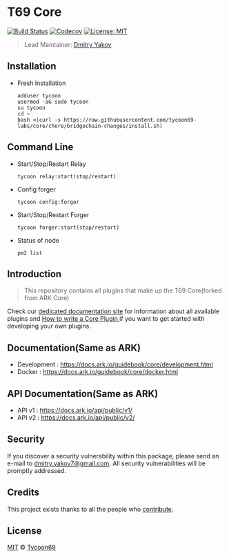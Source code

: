 # T69 Core

[![Build Status](https://badgen.now.sh/circleci/github/ARKEcosystem/core)](https://circleci.com/gh/ARKEcosystem/core)
[![Codecov](https://badgen.now.sh/codecov/c/github/arkecosystem/core)](https://codecov.io/gh/arkecosystem/core)
[![License: MIT](https://badgen.now.sh/badge/license/MIT/green)](https://opensource.org/licenses/MIT)

> Lead Maintainer: [Dmitry Yakov](https://github.com/astro019)

## Installation
-   Fresh Installation

        adduser tycoon
        usermod -aG sudo tycoon
        su tycoon
        cd ~
        bash <(curl -s https://raw.githubusercontent.com/tycoon69-labs/core/chore/bridgechain-changes/install.sh)

## Command Line
-   Start/Stop/Restart Relay

        tycoon relay:start(stop/restart)

-   Config forger
        
        tycoon config:forger
        
-   Start/Stop/Restart Forger

        tycoon forger:start(stop/restart)
        
-   Status of node
        
        pm2 list
        
## Introduction

> This repository contains all plugins that make up the T69 Core(forked from ARK Core)

Check our [dedicated documentation site](https://docs.ark.io/guidebook/core/plugins/) for information about all available plugins and [How to write a Core Plugin
](https://docs.ark.io/tutorials/core/plugins/how-to-write-a-core-plugin.html) if you want to get started with developing your own plugins.

## Documentation(Same as ARK)

-   Development : https://docs.ark.io/guidebook/core/development.html
-   Docker : https://docs.ark.io/guidebook/core/docker.html

## API Documentation(Same as ARK)

-   API v1 : https://docs.ark.io/api/public/v1/
-   API v2 : https://docs.ark.io/api/public/v2/

## Security

If you discover a security vulnerability within this package, please send an e-mail to dmitry.yakov7@gmail.com. All security vulnerabilities will be promptly addressed.

## Credits

This project exists thanks to all the people who [contribute](../../contributors).

## License

[MIT](LICENSE) © [Tycoon69](https://tycoonchain.com)
